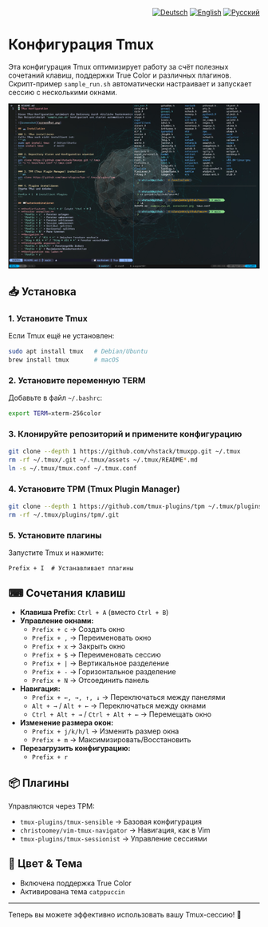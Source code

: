 
<p align="right">
  <a href="README.md"><img src="https://flagcdn.com/16x12/de.png" alt="Deutsch" title="Zur deutschen Version wechseln" /></a>  
  <a href="README.en.md"><img src="https://flagcdn.com/16x12/gb.png" alt="English" title="Switch to English" /></a>  
  <a href="README.ru.md"><img src="https://flagcdn.com/16x12/ru.png" alt="Русский" title="Переключиться на русскую версию" /></a>
</p>

# Конфигурация Tmux

Эта конфигурация Tmux оптимизирует работу за счёт полезных сочетаний клавиш, поддержки True Color и различных плагинов.  
Скрипт-пример `sample_run.sh` автоматически настраивает и запускает сессию с несколькими окнами.

![Скриншот](assets/screenshot.png)

## 📥 Установка

### 1. Установите Tmux
Если Tmux ещё не установлен:
```sh
sudo apt install tmux   # Debian/Ubuntu
brew install tmux       # macOS
```

### 2. Установите переменную TERM
Добавьте в файл `~/.bashrc`:
```sh
export TERM=xterm-256color
```

### 3. Клонируйте репозиторий и примените конфигурацию
```sh
git clone --depth 1 https://github.com/vhstack/tmuxpp.git ~/.tmux
rm -rf ~/.tmux/.git ~/.tmux/assets ~/.tmux/README*.md
ln -s ~/.tmux/tmux.conf ~/.tmux.conf
```

### 4. Установите TPM (Tmux Plugin Manager)
```sh
git clone --depth 1 https://github.com/tmux-plugins/tpm ~/.tmux/plugins/tpm
rm -rf ~/.tmux/plugins/tpm/.git
```

### 5. Установите плагины
Запустите Tmux и нажмите:
```
Prefix + I  # Устанавливает плагины
```

## ⌨ Сочетания клавиш

- **Клавиша Prefix**: `Ctrl + A` (вместо `Ctrl + B`)
- **Управление окнами:**
  - `Prefix + c` → Создать окно
  - `Prefix + ,` → Переименовать окно
  - `Prefix + x` → Закрыть окно
  - `Prefix + $` → Переименовать сессию
  - `Prefix + |` → Вертикальное разделение
  - `Prefix + -` → Горизонтальное разделение
  - `Prefix + N` → Отсоединить панель
- **Навигация:**
  - `Prefix + ←, →, ↑, ↓` → Переключаться между панелями
  - `Alt + →` / `Alt + ←` → Переключаться между окнами
  - `Ctrl + Alt + →` / `Ctrl + Alt + ←` → Перемещать окно
- **Изменение размера окон:**
  - `Prefix + j/k/h/l` → Изменить размер окна
  - `Prefix + m` → Максимизировать/Восстановить
- **Перезагрузить конфигурацию:**
  - `Prefix + r`

## 📦 Плагины
Управляются через TPM:
- `tmux-plugins/tmux-sensible` → Базовая конфигурация
- `christoomey/vim-tmux-navigator` → Навигация, как в Vim
- `tmux-plugins/tmux-sessionist` → Управление сессиями

## 🎨 Цвет & Тема
- Включена поддержка True Color
- Активирована тема `catppuccin`

---
Теперь вы можете эффективно использовать вашу Tmux-сессию! 🚀
